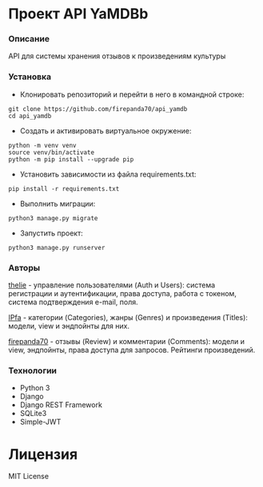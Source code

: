 # Проект API YaMDBb

### Описание

API для системы хранения отзывов
к произведениям культуры

### Установка

- Клонировать репозиторий и перейти в него в командной строке:

```
git clone https://github.com/firepanda70/api_yamdb
cd api_yamdb
```

- Cоздать и активировать виртуальное окружение:

```
python -m venv venv
source venv/bin/activate
python -m pip install --upgrade pip
```

- Установить зависимости из файла requirements.txt:

```
pip install -r requirements.txt
```

- Выполнить миграции:

```
python3 manage.py migrate
```

- Запустить проект:

```
python3 manage.py runserver
```

### Авторы
[thelie](https://github.com/thelie) - управление пользователями (Auth и Users): система регистрации и аутентификации, права доступа, работа с токеном, система подтверждения e-mail, поля.

[IPfa](https://github.com/IPfa) - категории (Categories), жанры (Genres) и произведения (Titles): модели, view и эндпойнты для них.

[firepanda70](https://github.com/firepanda70) - отзывы (Review) и комментарии (Comments): модели и view, эндпойнты, права доступа для запросов. Рейтинги произведений.

### Технологии
- Python 3
- Django
- Django REST Framework
- SQLite3
- Simple-JWT

# Лицензия
MIT License
